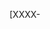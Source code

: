 [XXXX-<Title> - Please use the Work Item number and Title as PR Name, not subtasks]

#### 📲 What

A description of the change.

#### 🤔 Why

Why it's needed, background context.

#### 🛠 How

More in-depth discussion of the change or implementation.

#### 👀 Evidence

Screenshots / external resources / links / etc.
Link to documentation updated with changes impacted in the PR

#### 🕵️ How to test

Notes for QA

#### ✅ Acceptance criteria Checklist

- [ ] Code peer reviewed?
- [ ] Documentation has been updated to reflect the changes?
- [ ] Passing all automated tests, including a successful deployment?
- [ ] Passing any exploratory testing?
- [ ] Rebased/merged with latest changes from development and re-tested?
- [ ] Meeting the Coding Standards?

